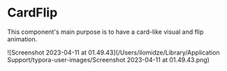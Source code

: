 # CardFlip

This component's main purpose is to have a card-like visual and flip animation.

![Screenshot 2023-04-11 at 01.49.43](/Users/ilomidze/Library/Application Support/typora-user-images/Screenshot 2023-04-11 at 01.49.43.png)
